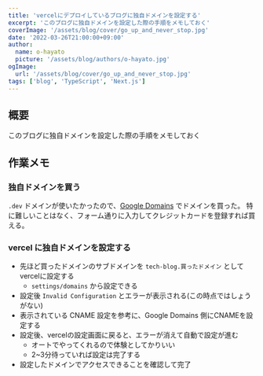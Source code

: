 ```yaml
---
title: 'vercelにデプロイしているブログに独自ドメインを設定する'
excerpt: 'このブログに独自ドメインを設定した際の手順をメモしておく'
coverImage: '/assets/blog/cover/go_up_and_never_stop.jpg'
date: '2022-03-26T21:00:00+09:00'
author:
  name: o-hayato
  picture: '/assets/blog/authors/o-hayato.jpg'
ogImage:
  url: '/assets/blog/cover/go_up_and_never_stop.jpg'
tags: ['blog', 'TypeScript', 'Next.js']
---
```


## 概要

このブログに独自ドメインを設定した際の手順をメモしておく

## 作業メモ

### 独自ドメインを買う

`.dev` ドメインが使いたかったので、[Google Domains](https://domains.google.com/) でドメインを買った。
特に難しいことはなく、フォーム通りに入力してクレジットカードを登録すれば買える。

### vercel に独自ドメインを設定する

- 先ほど買ったドメインのサブドメインを `tech-blog.買ったドメイン` としてvercelに設定する
  - `settings/domains` から設定できる
- 設定後 `Invalid Configuration` とエラーが表示される(この時点ではしょうがない)
- 表示されている  CNAME  設定を参考に、Google Domains 側にCNAMEを設定する
- 設定後、vercelの設定画面に戻ると、エラーが消えて自動で設定が進む
	- オートでやってくれるので体験としてかりいい
	- 2~3分待っていれば設定は完了する
- 設定したドメインでアクセスできることを確認して完了